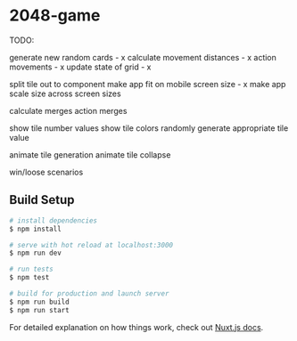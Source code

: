 # 2048-game

TODO:

generate new random cards - x
calculate movement distances - x
action movements - x
update state of grid - x

split tile out to component
make app fit on mobile screen size - x
make app scale size across screen sizes 

calculate merges
action merges

show tile number values
show tile colors
randomly generate appropriate tile value

animate tile generation 
animate tile collapse

win/loose scenarios 


## Build Setup

``` bash
# install dependencies
$ npm install

# serve with hot reload at localhost:3000
$ npm run dev

# run tests
$ npm test

# build for production and launch server
$ npm run build
$ npm run start
```

For detailed explanation on how things work, check out [Nuxt.js docs](https://nuxtjs.org).
